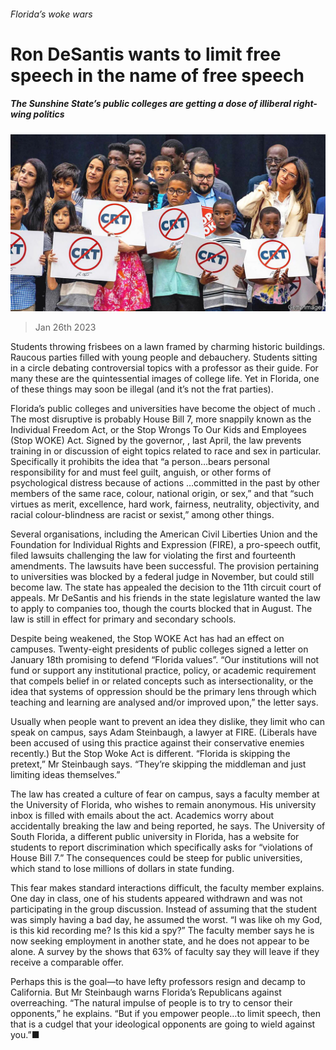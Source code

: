###### Florida’s woke wars

# Ron DeSantis wants to limit free speech in the name of free speech 

##### The Sunshine State’s public colleges are getting a dose of illiberal right-wing politics 

![image](images/20230128_USP003.jpg) 

> Jan 26th 2023 

Students throwing frisbees on a lawn framed by charming historic buildings. Raucous parties filled with young people and debauchery. Students sitting in a circle debating controversial topics with a professor as their guide. For many these are the quintessential images of college life. Yet in Florida, one of these things may soon be illegal (and it’s not the frat parties).

Florida’s public colleges and universities have become the object of much . The most disruptive is probably House Bill 7, more snappily known as the Individual Freedom Act, or the Stop Wrongs To Our Kids and Employees (Stop WOKE) Act. Signed by the governor, , last April, the law prevents training in or discussion of eight topics related to race and sex in particular. Specifically it prohibits the idea that “a person…bears personal responsibility for and must feel guilt, anguish, or other forms of psychological distress because of actions …committed in the past by other members of the same race, colour, national origin, or sex,” and that “such virtues as merit, excellence, hard work, fairness, neutrality, objectivity, and racial colour-blindness are racist or sexist,” among other things.

Several organisations, including the American Civil Liberties Union and the Foundation for Individual Rights and Expression (FIRE), a pro-speech outfit, filed lawsuits challenging the law for violating the first and fourteenth amendments. The lawsuits have been successful. The provision pertaining to universities was blocked by a federal judge in November, but could still become law. The state has appealed the decision to the 11th circuit court of appeals. Mr DeSantis and his friends in the state legislature wanted the law to apply to companies too, though the courts blocked that in August. The law is still in effect for primary and secondary schools.

Despite being weakened, the Stop WOKE Act has had an effect on campuses. Twenty-eight presidents of public colleges signed a letter on January 18th promising to defend “Florida values”. “Our institutions will not fund or support any institutional practice, policy, or academic requirement that compels belief in  or related concepts such as intersectionality, or the idea that systems of oppression should be the primary lens through which teaching and learning are analysed and/or improved upon,” the letter says.

Usually when people want to prevent an idea they dislike, they limit who can speak on campus, says Adam Steinbaugh, a lawyer at FIRE. (Liberals have been accused of using this practice against their conservative enemies recently.) But the Stop Woke Act is different. “Florida is skipping the pretext,” Mr Steinbaugh says. “They’re skipping the middleman and just limiting ideas themselves.”

The law has created a culture of fear on campus, says a faculty member at the University of Florida, who wishes to remain anonymous. His university inbox is filled with emails about the act. Academics worry about accidentally breaking the law and being reported, he says. The University of South Florida, a different public university in Florida, has a website for students to report discrimination which specifically asks for “violations of House Bill 7.” The consequences could be steep for public universities, which stand to lose millions of dollars in state funding.

This fear makes standard interactions difficult, the faculty member explains. One day in class, one of his students appeared withdrawn and was not participating in the group discussion. Instead of assuming that the student was simply having a bad day, he assumed the worst. “I was like oh my God, is this kid recording me? Is this kid a spy?” The faculty member says he is now seeking employment in another state, and he does not appear to be alone. A survey by the  shows that 63% of faculty say they will leave if they receive a comparable offer.

Perhaps this is the goal—to have lefty professors resign and decamp to California. But Mr Steinbaugh warns Florida’s Republicans against overreaching. “The natural impulse of people is to try to censor their opponents,” he explains. “But if you empower people…to limit speech, then that is a cudgel that your ideological opponents are going to wield against you.”■


